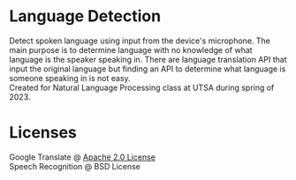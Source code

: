 # Language Detection
Detect spoken language using input from the device's microphone. The main purpose is to determine language with no knowledge of what language is the speaker speaking in. There are language translation API that input the original language but finding an API to determine what language is someone speaking in is not easy.  
Created for Natural Language Processing class at UTSA during spring of 2023.

# Licenses
Google Translate @ [Apache 2.0 License](https://www.apache.org/licenses/LICENSE-2.0)  
Speech Recognition @ BSD License
